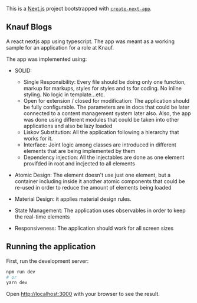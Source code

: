 This is a [Next.js](https://nextjs.org/) project bootstrapped
with [`create-next-app`](https://github.com/vercel/next.js/tree/canary/packages/create-next-app).

## Knauf Blogs

A react nextjs app using typescript. The app was meant as a working sample for an application for a role at Knauf.

The app was implemented using:

- SOLID:

  - Single Responsibility: Every file should be doing only one function, markup for markups, styles for styles and ts
    for coding. No inline styling. No logic in template...etc.
  - Open for extension / closed for modification: The application should be fully configurable. The parameters are in
    docs that could be later connected to a content management system later also. Also, the app was done using
    different modules that could be taken into other applications and also be lazy loaded
  - Liskov Substitution: All the application following a hierarchy that works for it.
  - Interface: Joint logic among classes are introduced in different elements that are being implemented by them
  - Dependency injection: All the injectables are done as one element provifded in root and incjected to all elements

- Atomic Design: The element doesn't use just one element, but a container including inside it another atomic components
  that could be re-used in order to reduce the amount of elements being loaded

- Material Design: it applies material design rules.

- State Management: The application uses observables in order to keep the real-time elements
- Responsiveness: The application should work for all screen sizes

## Running the application

First, run the development server:

```bash
npm run dev
# or
yarn dev
```

Open [http://localhost:3000](http://localhost:3000) with your browser to see the result.
